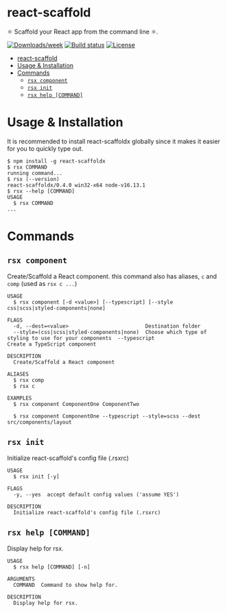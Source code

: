 # react-scaffold
⚛️ Scaffold your React app from the command line ⚛️.

[![Downloads/week](https://img.shields.io/npm/dm/react-scaffoldx?color=black)](https://npmjs.org/package/react-scaffoldx)
[![Build status](https://img.shields.io/github/workflow/status/abdullahzeidan/react-scaffold/react-scaffold%20CI%20Pipeline?label=build&logo=mocha&logoColor=white)](https://github.com/AbdullahZeidan/react-scaffold/actions/workflows/ci.yml)
[![License](https://img.shields.io/npm/l/react-scaffoldx?color=purple)](https://github.com/oclif/hello-world/blob/main/package.json)

<!-- toc -->
- [react-scaffold](#react-scaffold)
- [Usage & Installation](#usage--installation)
- [Commands](#commands)
  - [`rsx component`](#rsx-component)
  - [`rsx init`](#rsx-init)
  - [`rsx help [COMMAND]`](#rsx-help-command)
<!-- tocstop -->

# Usage & Installation

It is recommended to install react-scaffoldx globally since it makes it easier for you to quickly type out.

<!-- usage -->
```sh-session
$ npm install -g react-scaffoldx
$ rsx COMMAND
running command...
$ rsx (--version)
react-scaffoldx/0.4.0 win32-x64 node-v16.13.1
$ rsx --help [COMMAND]
USAGE
  $ rsx COMMAND
...
```
<!-- usagestop -->


# Commands
<!-- commands -->
## `rsx component`

Create/Scaffold a React component.
this command also has aliases, `c` and `comp` (used as `rsx c ...`)

```
USAGE
  $ rsx component [-d <value>] [--typescript] [--style css|scss|styled-components|none]

FLAGS
  -d, --dest=<value>                         Destination folder
  --style=(css|scss|styled-components|none)  Choose which type of styling to use for your components  --typescript                               Create a TypeScript component

DESCRIPTION
  Create/Scaffold a React component
  
ALIASES
  $ rsx comp
  $ rsx c

EXAMPLES
  $ rsx component ComponentOne ComponentTwo

  $ rsx component ComponentOne --typescript --style=scss --dest src/components/layout
```

## `rsx init`

Initialize react-scaffold's config file (.rsxrc)

```
USAGE
  $ rsx init [-y]

FLAGS
  -y, --yes  accept default config values ('assume YES')

DESCRIPTION
  Initialize react-scaffold's config file (.rsxrc)
```

## `rsx help [COMMAND]`

Display help for rsx.

```
USAGE
  $ rsx help [COMMAND] [-n]

ARGUMENTS
  COMMAND  Command to show help for.

DESCRIPTION
  Display help for rsx.
```
<!-- commandsstop -->


